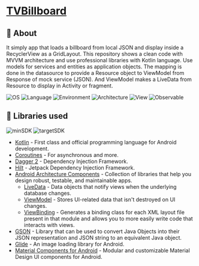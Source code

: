# [TVBillboard](https://github.com/javiergbravo/TVBillboard)

## 🌟 About
It simply app that loads a billboard from local JSON and display inside a RecyclerView as a GridLayout. This repository shows a clean code with MVVM architecture and use professional libraries with Kotlin language.
Use models for services and entities as application objects. The mapping is done in the datasource to provide a Resource object to ViewModel from Response of mock service (JSON). And ViewModel makes a LiveData from Resource to display in Activity or fragment.

![OS](https://img.shields.io/badge/OS-Android-3DDC84?logo=Android) ![Language](https://img.shields.io/badge/Language-Kotlin-0095D5?logo=kotlin) ![Environment](https://img.shields.io/badge/Environment-Android_Studio-3DDC84?logo=android-studio)
![Architecture](https://img.shields.io/badge/Architecture-MVVM-brightgreen) ![View](https://img.shields.io/badge/View-ViewBinding-00B0EA) ![Observable](https://img.shields.io/badge/Observable-LiveData-CF202E)

## 📃 Libraries used
![minSDK](https://img.shields.io/badge/minSDK-v18-%230095D5) ![targetSDK](https://img.shields.io/badge/targetSDK-v30-CF202E)

- [Kotlin](https://kotlinlang.org/) - First class and official programming language for Android development.
- [Coroutines](https://kotlinlang.org/docs/reference/coroutines-overview.html) - For asynchronous and more.
- [Dagger 2](https://dagger.dev/) - Dependency Injection Framework.
- [Hilt](https://developer.android.com/training/dependency-injection/hilt-android) - Jetpack Dependency Injection Framework.
- [Android Architecture Components](https://developer.android.com/topic/libraries/architecture) - Collection of libraries that help you design robust, testable, and maintainable apps.
  - [LiveData](https://developer.android.com/topic/libraries/architecture/livedata) - Data objects that notify views when the underlying database changes.
  - [ViewModel](https://developer.android.com/topic/libraries/architecture/viewmodel) - Stores UI-related data that isn't destroyed on UI changes. 
  - [ViewBinding](https://developer.android.com/topic/libraries/view-binding) - Generates a binding class for each XML layout file present in that module and allows you to more easily write code that interacts with views.
- [GSON](https://github.com/google/gson) - Library that can be used to convert Java Objects into their JSON representation and JSON string to an equivalent Java object.
- [Glide](https://bumptech.github.io/glide) - An image loading library for Android.
- [Material Components for Android](https://github.com/material-components/material-components-android) - Modular and customizable Material Design UI components for Android.
